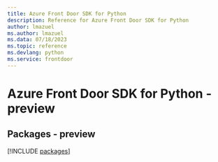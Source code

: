 ```yaml
---
title: Azure Front Door SDK for Python
description: Reference for Azure Front Door SDK for Python
author: lmazuel
ms.author: lmazuel
ms.data: 07/18/2023
ms.topic: reference
ms.devlang: python
ms.service: frontdoor
---
```

# Azure Front Door SDK for Python - preview
## Packages - preview
[!INCLUDE [packages](front-door-index.md)]